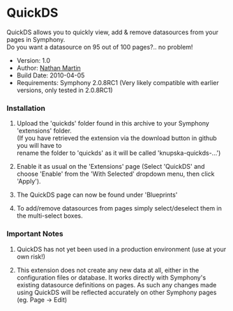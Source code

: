 QuickDS
==============

QuickDS allows you to quickly view, add & remove datasources from your pages in Symphony.  
Do you want a datasource on 95 out of 100 pages?.. no problem!

- Version: 1.0
- Author: [Nathan Martin](mailto:nathan@knupska.com)
- Build Date: 2010-04-05
- Requirements: Symphony 2.0.8RC1 (Very likely compatible with earlier versions, only tested in 2.0.8RC1)

### Installation

1. Upload the 'quickds' folder found in this archive to your Symphony 'extensions' folder.  
   (If you have retrieved the extension via the download button in github you will have to  
   rename the folder to 'quickds' as it will be called 'knupska-quickds-...')  

2. Enable it as usual on the 'Extensions' page (Select 'QuickDS' and choose 'Enable' from the 'With Selected' dropdown menu, then click 'Apply').

3. The QuickDS page can now be found under 'Blueprints'

4. To add/remove datasources from pages simply select/deselect them in the multi-select boxes.

### Important Notes

1. QuickDS has not yet been used in a production environment (use at your own risk!)

2. This extension does not create any new data at all, either in the configuration files or database.
   It works directly with Symphony's existing datasource definitions on pages.
   As such any changes made using QuickDS will be reflected accurately on other Symphony pages (eg. Page -> Edit)
